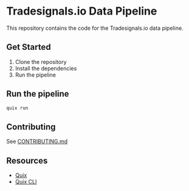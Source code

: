 # Tradesignals.io Data Pipeline

This repository contains the code for the Tradesignals.io data pipeline.

## Get Started

1. Clone the repository
2. Install the dependencies
3. Run the pipeline

## Run the pipeline

```bash
quix run
```

## Contributing

See [CONTRIBUTING.md](CONTRIBUTING.md)

## Resources

- [Quix](https://quix.io)
- [Quix CLI](https://quix.io/docs/quix-cli)
